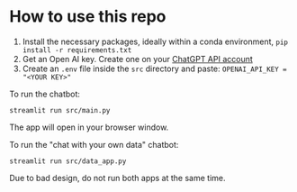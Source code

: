 # How to use this repo
1. Install the necessary packages, ideally within a conda environment, `pip install -r requirements.txt`
2. Get an Open AI key. Create one on your [ChatGPT API account](https://platform.openai.com/account/api-keys)
3. Create an `.env` file inside the `src` directory and paste:
```OPENAI_API_KEY = "<YOUR KEY>"```

To run the chatbot:
```
streamlit run src/main.py
```
The app will open in your browser window.

To run the "chat with your own data" chatbot:
```
streamlit run src/data_app.py
```

Due to bad design, do not run both apps at the same time.
